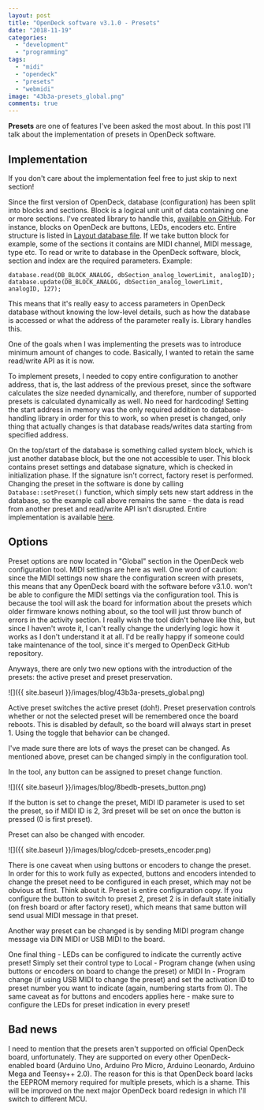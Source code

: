 ```yaml
---
layout: post
title: "OpenDeck software v3.1.0 - Presets"
date: "2018-11-19"
categories: 
  - "development"
  - "programming"
tags: 
  - "midi"
  - "opendeck"
  - "presets"
  - "webmidi"
image: "43b3a-presets_global.png"
comments: true
---
```


**Presets** are one of features I've been asked the most about. In this post I'll talk about the implementation of presets in OpenDeck software.

## Implementation

If you don't care about the implementation feel free to just skip to next section!

Since the first version of OpenDeck, database (configuration) has been split into blocks and sections. Block is a logical unit unit of data containing one or more sections. I've created library to handle this, [available on GitHub](https://github.com/shanteacontrols/LESS-DB). For instance, blocks on OpenDeck are buttons, LEDs, encoders etc. Entire structure is listed in [Layout database file](https://github.com/shanteacontrols/OpenDeck/blob/c0bfd5140d82772d80c347d660f1cf06937b8c57/src/application/database/Layout.cpp). If we take button block for example, some of the sections it contains are MIDI channel, MIDI message, type etc. To read or write to database in the OpenDeck software, block, section and index are the required parameters. Example:

```
database.read(DB_BLOCK_ANALOG, dbSection_analog_lowerLimit, analogID);
database.update(DB_BLOCK_ANALOG, dbSection_analog_lowerLimit, analogID, 127);
```

This means that it's really easy to access parameters in OpenDeck database without knowing the low-level details, such as how the database is accessed or what the address of the parameter really is. Library handles this.

One of the goals when I was implementing the presets was to introduce minimum amount of changes to code. Basically, I wanted to retain the same read/write API as it is now.

To implement presets, I needed to copy entire configuration to another address, that is, the last address of the previous preset, since the software calculates the size needed dynamically, and therefore, number of supported presets is calculated dynamically as well. No need for hardcoding! Setting the start address in memory was the only required addition to database-handling library in order for this to work, so when preset is changed, only thing that actually changes is that database reads/writes data starting from specified address.

On the top/start of the database is something called system block, which is just another database block, but the one not accessible to user. This block contains preset settings and database signature, which is checked in initialization phase. If the signature isn't correct, factory reset is performed. Changing the preset in the software is done by calling `Database::setPreset()` function, which simply sets new start address in the database, so the example call above remains the same - the data is read from another preset and read/write API isn't disrupted. Entire implementation is available [here](https://github.com/shanteacontrols/OpenDeck/blob/master/src/application/database/Database.cpp).

## Options

Preset options are now located in "Global" section in the OpenDeck web configuration tool. MIDI settings are here as well. One word of caution: since the MIDI settings now share the configuration screen with presets, this means that any OpenDeck board with the software before v3.1.0. won't be able to configure the MIDI settings via the configuration tool. This is because the tool will ask the board for information about the presets which older firmware knows nothing about, so the tool will just throw bunch of errors in the activity section. I really wish the tool didn't behave like this, but since I haven't wrote it, I can't really change the underlying logic how it works as I don't understand it at all. I'd be really happy if someone could take maintenance of the tool, since it's merged to OpenDeck GitHub repository.

Anyways, there are only two new options with the introduction of the presets: the active preset and preset preservation.

![]({{ site.baseurl }}/images/blog/43b3a-presets_global.png)

Active preset switches the active preset (doh!). Preset preservation controls whether or not the selected preset will be remembered once the board reboots. This is disabled by default, so the board will always start in preset 1. Using the toggle that behavior can be changed.

I've made sure there are lots of ways the preset can be changed. As mentioned above, preset can be changed simply in the configuration tool.

In the tool, any button can be assigned to preset change function.

![]({{ site.baseurl }}/images/blog/8bedb-presets_button.png)

If the button is set to change the preset, MIDI ID parameter is used to set the preset, so if MIDI ID is 2, 3rd preset will be set on once the button is pressed (0 is first preset).

Preset can also be changed with encoder.

![]({{ site.baseurl }}/images/blog/cdceb-presets_encoder.png)

There is one caveat when using buttons or encoders to change the preset. In order for this to work fully as expected, buttons and encoders intended to change the preset need to be configured in each preset, which may not be obvious at first. Think about it. Preset is entire configuration copy. If you configure the button to switch to preset 2, preset 2 is in default state initially (on fresh board or after factory reset), which means that same button will send usual MIDI message in that preset.

Another way preset can be changed is by sending MIDI program change message via DIN MIDI or USB MIDI to the board.

One final thing - LEDs can be configured to indicate the currently active preset! Simply set their control type to Local - Program change (when using buttons or encoders on board to change the preset) or MIDI In - Program change (if using USB MIDI to change the preset) and set the activation ID to preset number you want to indicate (again, numbering starts from 0). The same caveat as for buttons and encoders applies here - make sure to configure the LEDs for preset indication in every preset!

## Bad news

I need to mention that the presets aren't supported on official OpenDeck board, unfortunately. They are supported on every other OpenDeck-enabled board (Arduino Uno, Arduino Pro Micro, Arduino Leonardo, Arduino Mega and Teensy++ 2.0). The reason for this is that OpenDeck board lacks the EEPROM memory required for multiple presets, which is a shame. This will be improved on the next major OpenDeck board redesign in which I'll switch to different MCU.

